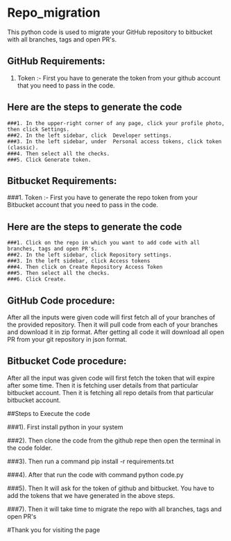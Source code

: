 # Repo_migration

This python code is used to migrate your GitHub repository to bitbucket with all branches, tags and open PR's.

## GitHub Requirements:
  1. Token :- First you have to generate the token from your github account that you need to pass in the code.
   ## Here are the steps to generate the code
    ###1. In the upper-right corner of any page, click your profile photo, then click Settings.
    ###2. In the left sidebar, click  Developer settings.
    ###3. In the left sidebar, under  Personal access tokens, click token (classic).
    ###4. Then select all the checks.
    ###5. Click Generate token.
   
## Bitbucket Requirements:
  ###1. Token :- First you have to generate the repo token from your Bitbucket account that you need to pass in the code.
   ## Here are the steps to generate the code
    ###1. Click on the repo in which you want to add code with all branches, tags and open PR's.
    ###2. In the left sidebar, click Repository settings.
    ###3. In the left sidebar, click Access tokens
    ###4. Then click on Create Repository Access Token
    ###5. Then select all the checks.
    ###6. Click Create.
   
## GitHub Code procedure:

After all the inputs were given code will first fetch all of your branches of the provided repository.
Then it will pull code from each of your branches and download it in zip format.
After getting all code it will download all open PR from your git repository in json format.

## Bitbucket Code procedure:

After all the input was given code will first fetch the token that will expire after some time.
Then it is fetching user details from that particular bitbucket account.
Then it is fetching all repo details from that particular bitbucket account.


##Steps to Execute the code

 ###1). First install python in your system
 
 ###2). Then clone the code from the github repe then open the terminal in the code folder.
 
 ###3). Then run a command pip install -r requirements.txt
 
 ###4). After that run the code with command python code.py
 
 ###5). Then It will ask for the token of github and bitbucket. You have to add the tokens that we have generated in the above steps.
 
 ###7). Then it will take time to migrate the repo with all branches, tags and open PR's

#Thank you for visiting the page

